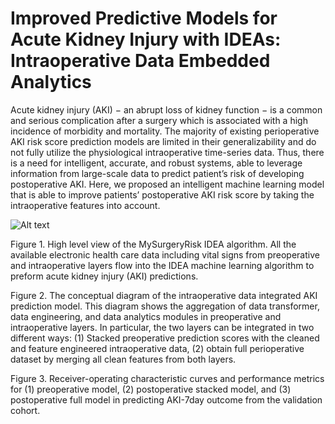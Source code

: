 # Improved Predictive Models for Acute Kidney Injury with IDEAs: Intraoperative Data Embedded Analytics

Acute kidney injury (AKI) − an abrupt loss of kidney function − is a common and serious complication after a surgery which is associated with a high incidence of morbidity and mortality. The majority of existing perioperative AKI risk score prediction models are limited in their generalizability and do not fully utilize the physiological intraoperative time-series data. Thus, there is a need for intelligent, accurate, and robust systems, able to leverage information from large-scale data to predict patient’s risk of developing postoperative AKI. Here, we proposed an intelligent machine learning model that is able to improve patients’ postoperative AKI risk score by taking the intraoperative features into account. 


![Alt text](https://github.com/prisma-p/IDEAs-Algorithm/blob/master/Images/Fig2.tif?raw=true "Title")

Figure 1. High level view of the MySurgeryRisk IDEA algorithm. All the available electronic health care data including vital signs from preoperative and intraoperative layers flow into the IDEA machine learning algorithm to preform acute kidney injury (AKI) predictions. 


Figure 2. The conceptual diagram of the intraoperative data integrated AKI prediction model. This diagram shows the aggregation of data transformer, data engineering, and data analytics modules in preoperative and intraoperative layers. In particular, the two layers can be integrated in two different ways: (1) Stacked preoperative prediction scores with the cleaned and feature engineered intraoperative data, (2) obtain full perioperative dataset by merging all clean features from both layers.


Figure 3. Receiver-operating characteristic curves and performance metrics for (1) preoperative model, (2) postoperative stacked model, and (3) postoperative full model in predicting AKI-7day outcome from the validation cohort. 

